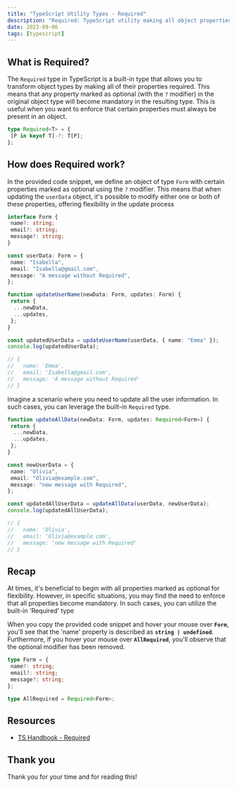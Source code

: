 ```yaml
---
title: "TypeScript Utility Types - Required"
description: "Required: TypeScript utility making all object properties mandatory. Enhance type safety."
date: 2023-09-06
tags: [typescript]
---
```


## What is Required?

The `Required` type in TypeScript is a built-in type that allows you to transform object types by making all of their properties required. This means that any property marked as optional (with the `?` modifier) in the original object type will become mandatory in the resulting type. This is useful when you want to enforce that certain properties must always be present in an object.

```ts
type Required<T> = {
 [P in keyof T]-?: T[P];
};
```

## How does Required work?

In the provided code snippet, we define an object of type `Form` with certain properties marked as optional using the `?` modifier. This means that when updating the `userData` object, it's possible to modify either one or both of these properties, offering flexibility in the update process

```ts
interface Form {
 name?: string;
 email?: string;
 message?: string;
}

const userData: Form = {
 name: "Isabella",
 email: "Isabella@gmail.com",
 message: "A message without Required",
};

function updateUserName(newData: Form, updates: Form) {
 return {
  ...newData,
  ...updates,
 };
}

const updatedUserData = updateUserName(userData, { name: "Emma" });
console.log(updatedUserData);

// {
//   name: 'Emma',
//   email: 'Isabella@gmail.com',
//   message: 'A message without Required'
// }
```

Imagine a scenario where you need to update all the user information. In such cases, you can leverage the built-in `Required` type.

```ts
function updateAllData(newData: Form, updates: Required<Form>) {
 return {
  ...newData,
  ...updates,
 };
}

const newUserData = {
 name: "Olivia",
 email: "Olivia@example.com",
 message: "new message with Required",
};

const updatedAllUserData = updateAllData(userData, newUserData);
console.log(updatedAllUserData);

// {
//   name: 'Olivia',
//   email: 'Olivia@example.com',
//   message: 'new message with Required'
// }
```

## Recap

At times, it's beneficial to begin with all properties marked as optional for flexibility. However, in specific situations, you may find the need to enforce that all properties become mandatory. In such cases, you can utilize the built-in 'Required' type

When you copy the provided code snippet and hover your mouse over **`Form`**, you'll see that the 'name' property is described as **`string | undefined`**. Furthermore, if you hover your mouse over **`AllRequired`**, you'll observe that the optional modifier has been removed.

```ts
type Form = {
 name?: string;
 email?: string;
 message?: string;
};

type AllRequired = Required<Form>;
```

## Resources

- [TS Handbook - Required](https://www.typescriptlang.org/docs/handbook/utility-types.html#requiredtype)

## Thank you

Thank you for your time and for reading this!
